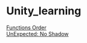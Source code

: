 # Unity_learning

[Functions Order](https://github.com/sampleCJ/Unity_learning/issues/1)   
[UnExpected: No Shadow](https://github.com/sampleCJ/Unity_learning/issues/2)  
